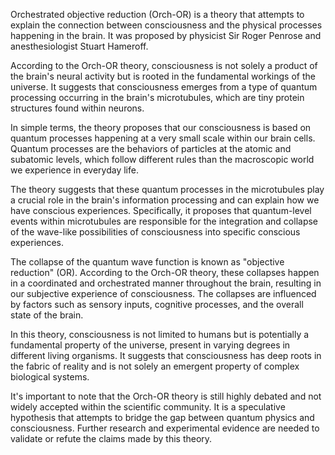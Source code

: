 Orchestrated objective reduction (Orch-OR) is a theory that attempts to explain the connection between consciousness and the physical processes happening in the brain. It was proposed by physicist Sir Roger Penrose and anesthesiologist Stuart Hameroff.

According to the Orch-OR theory, consciousness is not solely a product of the brain's neural activity but is rooted in the fundamental workings of the universe. It suggests that consciousness emerges from a type of quantum processing occurring in the brain's microtubules, which are tiny protein structures found within neurons.

In simple terms, the theory proposes that our consciousness is based on quantum processes happening at a very small scale within our brain cells. Quantum processes are the behaviors of particles at the atomic and subatomic levels, which follow different rules than the macroscopic world we experience in everyday life.

The theory suggests that these quantum processes in the microtubules play a crucial role in the brain's information processing and can explain how we have conscious experiences. Specifically, it proposes that quantum-level events within microtubules are responsible for the integration and collapse of the wave-like possibilities of consciousness into specific conscious experiences.

The collapse of the quantum wave function is known as "objective reduction" (OR). According to the Orch-OR theory, these collapses happen in a coordinated and orchestrated manner throughout the brain, resulting in our subjective experience of consciousness. The collapses are influenced by factors such as sensory inputs, cognitive processes, and the overall state of the brain.

In this theory, consciousness is not limited to humans but is potentially a fundamental property of the universe, present in varying degrees in different living organisms. It suggests that consciousness has deep roots in the fabric of reality and is not solely an emergent property of complex biological systems.

It's important to note that the Orch-OR theory is still highly debated and not widely accepted within the scientific community. It is a speculative hypothesis that attempts to bridge the gap between quantum physics and consciousness. Further research and experimental evidence are needed to validate or refute the claims made by this theory.